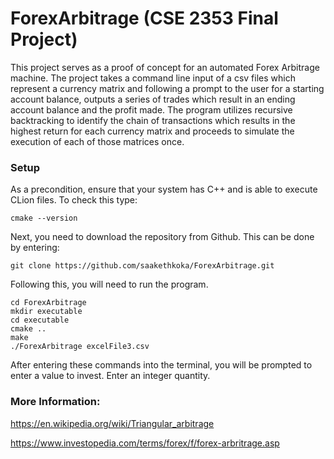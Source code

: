 # ForexArbitrage (CSE 2353 Final Project)
This project serves as a proof of concept for an automated Forex Arbitrage machine.
The project takes a command line input of a csv files which represent a currency matrix and following a prompt to the user for a starting account balance, outputs a series of trades which result in an ending account balance and the profit made.
The program utilizes recursive backtracking to identify the chain of transactions which results in the highest return for each currency matrix and proceeds to simulate the execution of each of those matrices once.

### Setup
As a precondition, ensure that your system has C++ and is able to execute CLion files. To check this type:
```
cmake --version
```
Next, you need to download the repository from Github. This can be done by entering:
```
git clone https://github.com/saakethkoka/ForexArbitrage.git
```
Following this, you will need to run the program. 
```
cd ForexArbitrage
mkdir executable
cd executable
cmake ..
make
./ForexArbitrage excelFile3.csv
```
After entering these commands into the terminal, you will be prompted to enter a value to invest. Enter an integer quantity. 

### More Information:

https://en.wikipedia.org/wiki/Triangular_arbitrage

https://www.investopedia.com/terms/forex/f/forex-arbritrage.asp

